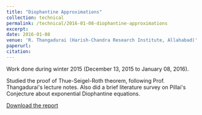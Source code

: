 ```yaml
---
title: "Diophantine Approximations"
collection: technical
permalink: /technical/2016-01-08-diophantine-approximations
excerpt:
date: 2016-01-08
venue: 'R. Thangadurai (Harish-Chandra Research Institute, Allahabad)'
paperurl: 
citation: 
---
```

Work done during winter 2015 (December 13, 2015 to January 08, 2016).

Studied the proof of Thue-Seigel-Roth theorem, following Prof. Thangadurai's lecture notes. Also did a brief literature survey on Pillai's Conjecture about exponential Diophantine equations.

[Download the report](http://gkorpal.github.io/files/winter2015-diophantine_approximation-gaurish.pdf)
